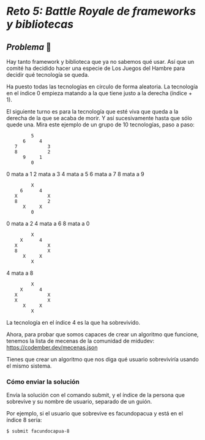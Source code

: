# ***Reto 5:*** _Battle Royale de frameworks y bibliotecas_

## ***Problema*** 🧠

Hay tanto framework y biblioteca que ya no sabemos qué usar. Así que un comité ha decidido hacer una especie de Los Juegos del Hambre para decidir qué tecnología se queda.

Ha puesto todas las tecnologías en círculo de forma aleatoria. La tecnología en el índice 0 empieza matando a la que tiene justo a la derecha (índice + 1).

El siguiente turno es para la tecnología que esté viva que queda a la derecha de la que se acaba de morir. Y así sucesivamente hasta que sólo quede una. Mira este ejemplo de un grupo de 10 tecnologías, paso a paso:

```
         5
      6     4
   7           3
   8           2
      9     1
         0
```

0 mata a 1
2 mata a 3
4 mata a 5
6 mata a 7
8 mata a 9

```
         X
     6      4
   X           X
   8           2
      X     X
         0
```

0 mata a 2
4 mata a 6
8 mata a 0

```
         X
     X      4
   X           X
   8           X
      X     X
         X
```

4 mata a 8

```
         X
     X      4
   X           X
   X           X
      X     X
         X
```

La tecnología en el índice 4 es la que ha sobrevivido.

Ahora, para probar que somos capaces de crear un algoritmo que funcione, tenemos la lista de mecenas de la comunidad de midudev: https://codember.dev/mecenas.json

Tienes que crear un algoritmo que nos diga qué usuario sobreviviría usando el mismo sistema.

### Cómo enviar la solución

Envía la solución con el comando submit, y el índice de la persona que sobrevive y su nombre de usuario, separado de un guión.

Por ejemplo, si el usuario que sobrevive es facundopacua y está en el índice 8 sería:

```
$ submit facundocapua-8
```